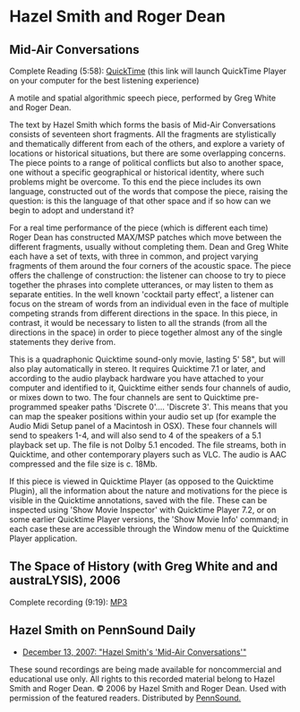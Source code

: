 Hazel Smith and Roger Dean
==========================

Mid-Air Conversations
---------------------

Complete Reading (5:58): [QuickTime](Smith-Hazel_Dean-Roger_MidAirConversations_2006.qtl) (this
link will launch QuickTime Player on your computer for the best listening experience)

A motile and spatial algorithmic speech piece, performed by Greg White and Roger Dean.

The text by Hazel Smith which forms the basis of Mid-Air Conversations consists of seventeen short fragments. All the
fragments are stylistically and thematically different from each of the others, and explore a variety of locations or
historical situations, but there are some overlapping concerns. The piece points to a range of political conflicts but also
to another space, one without a specific geographical or historical identity, where such problems might be overcome. To this
end the piece includes its own language, constructed out of the words that compose the piece, raising the question: is this
the language of that other space and if so how can we begin to adopt and understand it?

For a real time performance of the piece (which is different each time) Roger Dean has constructed MAX/MSP patches
which move between the different fragments, usually without completing them. Dean and Greg White each have a set of texts,
with three in common, and project varying fragments of them around the four corners of the acoustic space. The piece offers
the challenge of construction: the listener can choose to try to piece together the phrases into complete utterances, or may
listen to them as separate entities. In the well known 'cocktail party effect', a listener can focus on the stream of words
from an individual even in the face of multiple competing strands from different directions in the space. In this piece, in
contrast, it would be necessary to listen to all the strands (from all the directions in the space) in order to piece together
almost any of the single statements they derive from.

This is a quadraphonic Quicktime sound-only movie, lasting 5' 58", but will also play automatically in
stereo. It requires Quicktime 7.1 or later, and according to the audio playback hardware you have attached to your computer
and identified to it, Quicktime either sends four channels of audio, or mixes down to two. The four channels are sent to
Quicktime pre-programmed speaker paths 'Discrete 0'.... 'Discrete 3'. This means that you can map the speaker positions within
your audio set up (for example the Audio Midi Setup panel of a Macintosh in OSX). These four channels will send to speakers
1-4, and will also send to 4 of the speakers of a 5.1 playback set up. The file is not Dolby 5.1 encoded. The file streams,
both in Quicktime, and other contemporary players such as VLC. The audio is AAC compressed and the file size is c. 18Mb.

If this piece is viewed in Quicktime Player (as opposed to the Quicktime Plugin), all the information about the nature
and motivations for the piece is visible in the Quicktime annotations, saved with the file. These can be inspected using 'Show
Movie Inspector' with Quicktime Player 7.2, or on some earlier Quicktime Player versions, the 'Show Movie Info' command; in
each case these are accessible through the Window menu of the Quicktime Player application.

The Space of History (with Greg White and and austraLYSIS), 2006
----------------------------------------------------------------

Complete recording (9:19): [MP3](http://media.sas.upenn.edu/pennsound/authors/Smith-Hazel/Smith-Hazel_Dean-Roger_The-Space-of-History_2006.mp3)

Hazel Smith on PennSound Daily
------------------------------

-   [December 13, 2007: "Hazel Smith's 'Mid-Air Conversations'"](http://writing.upenn.edu/pennsound/daily/200711.php#7_00:29)

These sound
recordings are being made available for noncommercial and educational
use only. All rights to this recorded material belong to Hazel Smith and Roger
Dean. © 2006 by Hazel Smith and Roger Dean.
Used with permission of the featured readers. Distributed by [PennSound.](../index.html)

